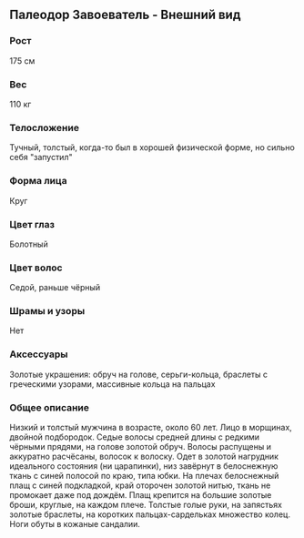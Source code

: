 ## Палеодор Завоеватель - Внешний вид

### Рост

175 см

### Вес

110 кг

### Телосложение

Тучный, толстый, когда-то был в хорошей физической форме, но сильно себя "запустил"

### Форма лица

Круг

### Цвет глаз

Болотный

### Цвет волос

Седой, раньше чёрный

### Шрамы и узоры

Нет

### Аксессуары

Золотые украшения: обруч на голове, серьги-кольца, браслеты с греческими узорами, массивные кольца на пальцах

### Общее описание

Низкий и толстый мужчина в возрасте, около 60 лет. Лицо в морщинах, двойной подбородок. Седые волосы средней длины с редкими чёрными прядями, на голове золотой обруч. Волосы распущены и аккуратно расчёсаны, волосок к волоску. Одет в золотой нагрудник идеального состояния (ни царапинки), низ завёрнут в белоснежную ткань с синей полосой по краю, типа юбки. На плечах белоснежный плащ с синей подкладкой, край оторочен золотой нитью, ткань не промокает даже под дождём. Плащ крепится на большие золотые броши, круглые, на каждом плече. Толстые голые руки, на запястьях золотые браслеты, на коротких пальцах-сардельках множество колец. Ноги обуты в кожаные сандалии.